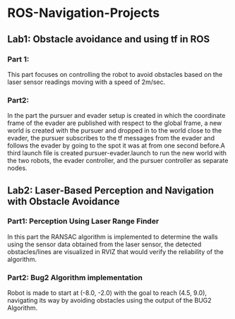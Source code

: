 # ROS-Navigation-Projects
## Lab1: Obstacle avoidance and using tf in ROS

### Part 1:
This part focuses on controlling the robot to avoid obstacles based on the laser sensor readings moving with a speed of 2m/sec.

### Part2:
In the part the pursuer and evader setup is created in which the coordinate frame of the evader are published with respect to the global frame, a new world is created with the pursuer and dropped in to the world close to the evader, the pursuer subscribes to the tf messages from the evader and follows the evader by going to the spot it was at from one second before.A third launch file is created pursuer-evader.launch to run the new world with the two robots, the evader controller, and the pursuer controller as separate nodes.

## Lab2: Laser-Based Perception and Navigation with Obstacle Avoidance

### Part1: Perception Using Laser Range Finder
In this part the RANSAC algorithm is implemented to determine the walls using the sensor data obtained from the laser sensor, the detected obstacles/lines are visualized in RVIZ that would verify the reliability of the algorithm.

### Part2: Bug2 Algorithm implementation
Robot is made to start at (-8.0, -2.0) with the goal to reach (4.5, 9.0), navigating its way by avoiding obstacles using the output of the BUG2 Algorithm.



